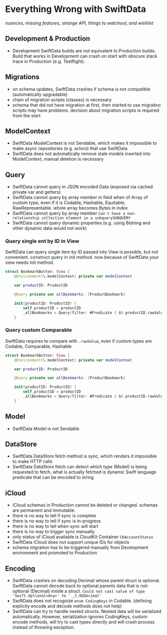 # Everything Wrong with SwiftData

_nuances, missing features, strange API, things to watchout, and wishlist_

## Development & Production

- Development SwiftData builds are not equivalent to Production builds. Build that works in Development can crash on start with obscure stack trace in Production (e.g. Testflight).

## Migrations

- on schema updates, SwiftData crashes if schema is not compatible (automatically upgradable)
- chain of migration scripts (classes) is necessary
- schema that did not have migration at first, then started to use migraitno scripts may have problems. decision about migration scripts is required from the start

## ModelContext

- SwiftData ModelContext is not Sendable, which makes it impossible to make async repositories (e.g. actors) that use SwiftData
- SwiftData does not automatically remove stale models inserted into ModelContext, manual deletion is necessary

## Query

- SwiftData cannot query in JSON encoded Data (exposed via cached private var and getters)
- SwiftData cannot query by array member in field when of Array of custom type, even if it is Codable, Hashable, Equitable, RawRepresentable. whole array becomes Bytes in index
- SwiftData cannot query by array member `Can't have a non-relationship collection element in a subquerySUBQUERY`
- SwiftData cannot query dynamic properties (e.g. using Bidning and other dynamic data would not work)

### Query single ent by ID in View

SwiftData can query single item by ID passed into View is possible, but not convenient. construct query in init method. now because of SwiftData your view needs init method.

```swift
struct BookmarkButton: View {
    @Environment(\.modelContext) private var modelContext

    var productID: ProductID

    @Query private var allBookmarks: [ProductBookmark]

    init(productID: ProductID) {
        self.productID = productID
        _allBookmarks = Query(filter: #Predicate { $0.productID.rawValue == productID.rawValue })
    }
```

### Query custom Comparable

SwiftData requires to compare with `.rawValue`, even if custom types are Codable, Comparable, Hashable

```swift
struct BookmarkButton: View {
    @Environment(\.modelContext) private var modelContext

    var productID: ProductID

    @Query private var allBookmarks: [ProductBookmark]

    init(productID: ProductID) {
        self.productID = productID
        _allBookmarks = Query(filter: #Predicate { $0.productID.rawValue == productID.rawValue })
    }
```

## Model

- SwiftData Model is not Sendable

## DataStore

- SwiftData DataStore fetch method is sync, which renders it impossible to make HTTP calls
- SwiftData DataStore fetch can detect which type (Model) is being requested to fetch, what is actually fetched is dynamic Swift language predicate that can be encoded to string

## iCloud

- iCloud schemas in Production cannot be deleted or changed. schemas are permanent and immutable.
- there is no way to tell if sync is complete
- there is no way to tell if sync is in-progress
- there is no way to tell when sync will start
- there is no way to trigger sync manually
- only status of iCloud available is CloudKit Container `CKAccountStatus`
- SwiftData iCloud does not support unique IDs for objects
- schema migration has to be triggered manually from Development environment and promoted to Production

## Encoding

- SwiftData crashes on decoding Decimal whose parent struct is optional. SwiftData cannot decode back to optional parents data that is not-optional (Decimal) inside a struct. `Could not cast value of type 'Swift.Optional<Any>' to '__C.NSDecimal'`
- SwiftData does not recognize `enum CodingKeys` in Codable. (defining explicity encode and decode methods does not help)
- SwiftData can try to handle nested structs. Nested data will be serialized automatically. However, serialization ignores CodingKeys, custom encode methods, will try to cast types directly and will crash process instead of throwing exception.
